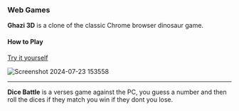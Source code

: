 ### Web Games

**Ghazi 3D** is a clone of the classic Chrome browser dinosaur game.

#### How to Play
[Try it yourself](https://editor.p5js.org/YasiFaizi/full/X0XSln-dA)

![Screenshot 2024-07-23 153558](https://github.com/user-attachments/assets/99c74d98-ff55-4c66-9ebb-8d5eb48f22b8)


***

**Dice Battle** is a verses game against the PC, you guess a number and then roll the dices if they match you win if they dont you lose.

